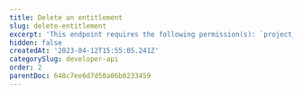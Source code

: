 ```yaml
---
title: Delete an entitlement
slug: delete-entitlement
excerpt: 'This endpoint requires the following permission(s): `project_configuration:entitlements:read_write`.'
hidden: false
createdAt: '2023-04-12T15:55:05.241Z'
categorySlug: developer-api
order: 2
parentDoc: 648c7ee6d7d50a06b0233459
---
```

